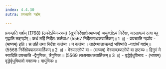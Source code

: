 ```yaml
---
index: 4.4.30
sutra: प्रयच्छति गर्ह्यम्

---
```

 प्रयच्छति गर्ह्यम् (1768) (ठकोऽधिकरणम्) (सूत्रनिर्देशाक्षेपभाष्यम्) अयुक्तोऽयं निर्देशः, यदसावल्पं दत्वा बहु गृह्णाति तद्गर्ह्यम्। कथं तर्हि निर्देशः कर्तव्यः? (5567 निर्देशसाधकवार्तिकम्॥ 1 ॥) - प्रयच्छति गर्ह्याय - (भाष्यम्) इति। स तर्हि तथा निर्देशः कर्तव्यः। न कर्तव्यः। तार्दथ्यात्ताच्छब्द्यं भविष्यति -गर्ह्यार्थं गर्ह्यम्॥ (5568 निर्देशोपपादकवार्तिकम्॥ 2 ॥) - मेस्याल्लोपो वा - (भाष्यम्) मेस्याच्छब्दलोपो वा द्रष्टव्यः। द्विगुणं मे स्यादिति प्रयच्छति -द्वैगुणिकः, त्रैगुणिकः॥ (5569 लक्ष्यसाधकवार्तिकम्॥ 3 ॥) - वृद्धेर्वृधुषिभावः - (भाष्यम्) वृद्धेर्वृधुषिभावो वक्तव्यः। वार्धुषिकः॥ 